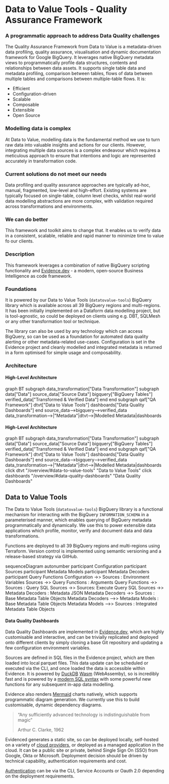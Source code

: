 <script>
  import Mermaid from '../components/Mermaid.svelte';
</script>

# Data to Value Tools - Quality Assurance Framework

<Accordion single>
<AccordionItem title="What is the Quality Assurance Framework?">

### A programmatic approach to address Data Quality challenges

The Quality Assurance Framework from Data to Value is a metadata-driven data profiling, quality assurance, visualisation and dynamic documentation framework for Google BigQuery. It leverages native BigQuery metadata views to programmatically profile data structures, contents and relationships between data assets. It supports single table data and metadata profiling, comparison between tables, flows of data between multiple tables and comparisons between multiple-table flows. It is:

- Efficient 
- Configuration-driven
- Scalable 
- Composable 
- Extensible
- Open Source

</AccordionItem>

<AccordionItem title="Why did we build this?">

### Modelling data is complex

At Data to Value, modelling data is the fundamental method we use to turn raw data into valuable insights and actions for our clients. However, integrating multiple data sources is a complex endeavour which requires a meticulous approach to ensure that intentions and logic are represented accurately in transformation code.

### Current solutions do not meet our needs

Data profiling and quality assurance approaches are typically ad-hoc, manual, fragmented, low-level and high-effort. Existing systems are typically focused on single-table, column level checks, whilst real-world data modelling abstractions are more complex, with validation required across transformations and environments.

### We can do better

This framework and toolkit aims to change that. It enables us to verify data in a consistent, scalable, reliable and rapid manner to minimize time to value fo our clients.

</AccordionItem>

<AccordionItem title="How is it built?">

### Description
This framework leverages a combination of native BigQuery scripting functionality and [Evidence.dev](https://evidence.dev) - a modern, open-source Business Intelligence as code framework.

### Foundations
It is powered by our Data to Value Tools (`datatovalue-tools`) BigQuery library which is available across all 39 BigQuery regions and multi-regions. It has been initially implemented on a Dataform data modelling project, but is  tool-agnostic, so could be deployed on clients using e.g. DBT, SQLMesh or any other transformation tool or technique.

The library can also be used by any technology which can access BigQuery, so can be used as a foundation for automated data quality alerting or other metadata-related use-cases. Configuration is set in the Evidence project and cleanly modelled and integrated metadata is returned in a form optimised for simple usage and composability.

### Architecture

<Tabs fullWidth=true>
<Tab label="Marketers">

#### High-Level Architecture

<Mermaid id=overview-marketers>
graph BT
subgraph data_transformation["Data Transformation"]
    subgraph data["Data"]
    source_data["Source Data"] 
    bigquery["BigQuery Tables"] 
    verified_data["Transformed & Verified Data"] 
    end
end
subgraph qaf["QA Framework"]
    dtvt["Data to Value Tools"]
    dashboards["Data Quality Dashboards"]
end
source_data-->bigquery-->verified_data
data_transformation-->|"Metadata"|dtvt-->|Modelled Metadata|dashboards
</Mermaid>

</Tab>

<Tab label="Engineers">

#### High-Level Architecture

<Mermaid id=overview-engineers-high>
graph BT
subgraph data_transformation["Data Transformation"]
    subgraph data["Data"]
    source_data["Source Data"] 
    bigquery["BigQuery Tables"] 
    verified_data["Transformed & Verified Data"] 
    end
end
subgraph qaf["QA Framework"]
    dtvt["Data to Value Tools"]
    dashboards["Data Quality Dashboards"]
end
source_data-->bigquery-->verified_data
data_transformation-->|"Metadata"|dtvt-->|Modelled Metadata|dashboards
click dtvt "/overview/#data-to-value-tools" "Data to Value Tools"
click dashboards "/overview/#data-quality-dashboards" "Data Quality Dashboards"
</Mermaid>

## Data to Value Tools
The Data to Value Tools (`datatovalue-tools`) BigQuery library is a functional mechanism for interacting with the BigQuery `INFORMATION_SCHEMA` in a parameterised manner, which enables querying of BigQuery metadata programmatically and dynamically. We use this to power extensible data applications which profile, monitor, verify and document data and data transformations.

Functions are deployed to all 39 BigQuery regions and multi-regions using Terraform. Version control is implemented using semantic versioning and a release-based strategy via GitHub.

<Mermaid id=overview-engineers-dtvt-sequence>
sequenceDiagram
    autonumber
    participant Configuration
    participant Sources
    participant Metadata Models
    participant Metadata Decoders
    participant Query Functions
    Configuration ->> Sources : Environment Variables
    Sources ->> Query Functions : Arguments
    Query Functions ->> Sources : Query SQL
    Sources ->> Sources: Execute Query SQL
    Sources ->> Metadata Decoders : Metadata JSON
    Metadata Decoders ->> Sources : Base Metadata Table Objects
    Metadata Decoders -->> Metadata Models : Base Metadata Table Objects
    Metadata Models -->> Sources : Integrated Metadata Table Objects
</Mermaid>

#### Data Quality Dashboards
Data Quality Dashboards are implemented in [Evidence.dev](https://evidence.dev), which are highly customisable and interactive, and can be trivially replicated and deployed onto different clients by simply cloning a base Git repository and updating a few configuration environment variables.

Sources are defined in SQL files in the Evidence project, which are then loaded into local parquet files. This data update can be scheduled or executed via the CLI, and once loaded the data is accessible within Evidence. It is powered by [DuckDB](https://duckdb.org/) [Wasm](https://duckdb.org/docs/api/wasm/overview.html) (WebAssemby), so is incredibly fast and is powered by a [modern SQL syntax](https://duckdb.org/docs/sql/dialect/overview) with some powerful new functions for any subsequent in-app data modelling.

Evidence also renders [Mermaid](https://mermaid.js.org/) charts natively, which supports programmatic diagram generation. We currently use this to build customisable, dynamic dependency diagrams.

</Tab>

<Tab label="Executives">

> “Any sufficiently advanced technology is indistinguishable from magic”
> 
> Arthur C. Clarke, 1962

</Tab>


</Tabs>

</AccordionItem>

<AccordionItem title="How is it deployed?">

Evidenced generates a static site, so can be deployed locally, self-hosted on a variety of [cloud providers](https://docs.evidence.dev/deployment/overview/), or deployed as a managed application in the cloud. It can be a public site or private, behind Single Sign On (SSO) from Google, Okta or Microsoft. Deployment decision should be driven by technical capability, authentication requirements and cost. 

[Authentication](https://docs.evidence.dev/core-concepts/data-sources/bigquery/) can be via the CLI, Service Accounts or Oauth 2.0 depending on the deployment requirements. 

</AccordionItem>

</Accordion>
